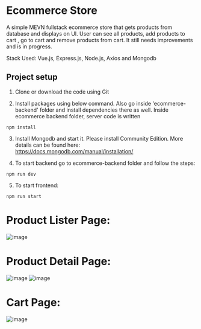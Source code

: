 # Ecommerce Store

A simple MEVN fullstack ecommerce store that gets products from database and displays on UI. User can see all products, add products to cart , go to cart and remove products from cart. It still needs improvements and is in progress.

Stack Used: Vue.js, Express.js, Node.js, Axios and Mongodb

## Project setup

1) Clone or download the code using Git

2) Install packages using below command. Also go inside 'ecommerce-backend' folder and install dependencies there as well. Inside ecommerce backend folder, server code is written
```
npm install
```

3) Install Mongodb and start it. Please install Community Edition. More details can be found here: https://docs.mongodb.com/manual/installation/

4) To start backend go to ecommerce-backend folder and follow the steps:
 ```
npm run dev
```
  
5) To start frontend: 
```
npm run start
```

# Product Lister Page:
![image](https://user-images.githubusercontent.com/36845478/121810667-081e5900-cc62-11eb-83c0-2ff9e408ee4d.png)

# Product Detail Page:

![image](https://user-images.githubusercontent.com/36845478/121810675-0f456700-cc62-11eb-80ab-4d8ff6ebd4fb.png)
![image](https://user-images.githubusercontent.com/36845478/121810683-166c7500-cc62-11eb-9621-f6cab13b6dc8.png)

# Cart Page:
![image](https://user-images.githubusercontent.com/36845478/121810686-1bc9bf80-cc62-11eb-8b17-80c76c8cc0e4.png)



